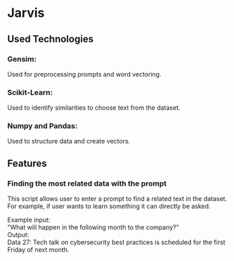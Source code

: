 # Jarvis

## Used Technologies

### Gensim:

Used for preprocessing prompts and word vectoring.

### Scikit-Learn:

Used to identify similarities to choose text from the dataset.

### Numpy and Pandas:

Used to structure data and create vectors.

## Features

### Finding the most related data with the prompt

This script allows user to enter a prompt to find a related text in the dataset. For example, if user wants to learn something it can directly be asked.

Example input:</br>
"What will happen in the following month to the company?"</br>
Output:</br>
Data 27: Tech talk on cybersecurity best practices is scheduled for the first Friday of next month.
